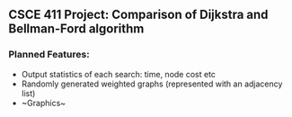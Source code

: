 ## CSCE 411 Project: Comparison of Dijkstra and Bellman-Ford algorithm


### Planned Features:
- Output statistics of each search: time, node cost etc
- Randomly generated weighted graphs (represented with an adjacency list)
- ~Graphics~
	
